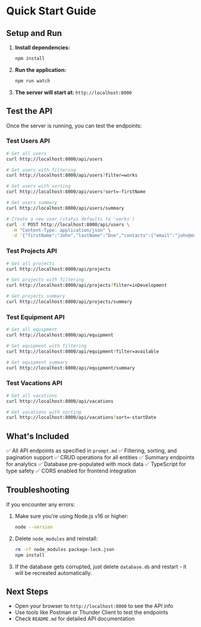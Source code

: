 # Quick Start Guide

## Setup and Run

1. **Install dependencies:**

   ```bash
   npm install
   ```

2. **Run the application:**

   ```bash
   npm run watch
   ```

3. **The server will start at:** `http://localhost:8000`

## Test the API

Once the server is running, you can test the endpoints:

### Test Users API

```bash
# Get all users
curl http://localhost:8000/api/users

# Get users with filtering
curl http://localhost:8000/api/users?filter=works

# Get users with sorting
curl http://localhost:8000/api/users?sort=-firstName

# Get users summary
curl http://localhost:8000/api/users/summary

# Create a new user (status defaults to 'works')
curl -X POST http://localhost:8000/api/users \
  -H "Content-Type: application/json" \
  -d '{"firstName":"John","lastName":"Doe","contacts":{"email":"john@example.com"}}'
```

### Test Projects API

```bash
# Get all projects
curl http://localhost:8000/api/projects

# Get projects with filtering
curl http://localhost:8000/api/projects?filter=inDevelopment

# Get projects summary
curl http://localhost:8000/api/projects/summary
```

### Test Equipment API

```bash
# Get all equipment
curl http://localhost:8000/api/equipment

# Get equipment with filtering
curl http://localhost:8000/api/equipment?filter=available

# Get equipment summary
curl http://localhost:8000/api/equipment/summary
```

### Test Vacations API

```bash
# Get all vacations
curl http://localhost:8000/api/vacations

# Get vacations with sorting
curl http://localhost:8000/api/vacations?sort=-startDate
```

## What's Included

✅ All API endpoints as specified in `prompt.md`
✅ Filtering, sorting, and pagination support
✅ CRUD operations for all entities
✅ Summary endpoints for analytics
✅ Database pre-populated with mock data
✅ TypeScript for type safety
✅ CORS enabled for frontend integration

## Troubleshooting

If you encounter any errors:

1. Make sure you're using Node.js v16 or higher:

   ```bash
   node --version
   ```

2. Delete `node_modules` and reinstall:

   ```bash
   rm -rf node_modules package-lock.json
   npm install
   ```

3. If the database gets corrupted, just delete `database.db` and restart - it will be recreated automatically.

## Next Steps

- Open your browser to `http://localhost:8000` to see the API info
- Use tools like Postman or Thunder Client to test the endpoints
- Check `README.md` for detailed API documentation
